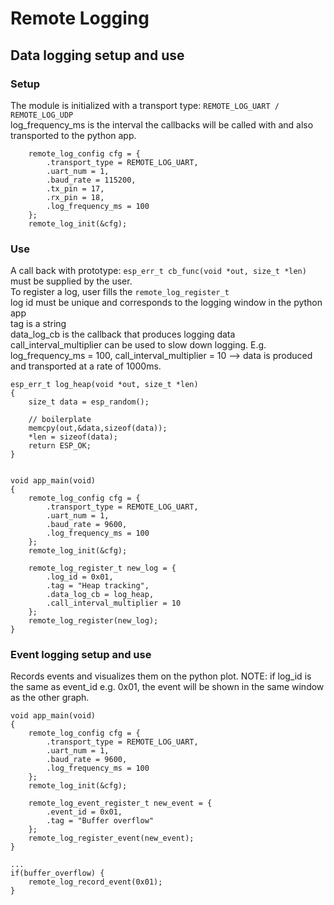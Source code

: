# Remote Logging

## Data logging setup and use
### Setup
The module is initialized with a transport type: `REMOTE_LOG_UART / REMOTE_LOG_UDP`
<br />
log_frequency_ms is the interval the callbacks will be called with and also transported to the python app.

```
    remote_log_config cfg = {
        .transport_type = REMOTE_LOG_UART,
        .uart_num = 1,
        .baud_rate = 115200,
        .tx_pin = 17,
        .rx_pin = 18,
        .log_frequency_ms = 100
    };
    remote_log_init(&cfg);
```

### Use
A call back with prototype: `esp_err_t cb_func(void *out, size_t *len)` must be supplied by the user. <br />
To register a log, user fills the `remote_log_register_t` <br />
log id must be unique and corresponds to the logging window in the python app <br />
tag is a string<br />
data_log_cb is the callback that produces logging data<br />
call_interval_multiplier can be used to slow down logging. E.g. log_frequency_ms = 100, call_interval_multiplier = 10 --> data is produced and transported at a rate of 1000ms.

```
esp_err_t log_heap(void *out, size_t *len)
{
    size_t data = esp_random();

    // boilerplate   
    memcpy(out,&data,sizeof(data));
    *len = sizeof(data);
    return ESP_OK;
}


void app_main(void)
{
    remote_log_config cfg = {
        .transport_type = REMOTE_LOG_UART,
        .uart_num = 1,
        .baud_rate = 9600,
        .log_frequency_ms = 100
    };
    remote_log_init(&cfg);

    remote_log_register_t new_log = {
        .log_id = 0x01,
        .tag = "Heap tracking",
        .data_log_cb = log_heap,
        .call_interval_multiplier = 10
    };
    remote_log_register(new_log);
}
```

### Event logging setup and use
Records events and visualizes them on the python plot.
NOTE: if log_id is the same as event_id e.g. 0x01, the event will be shown in the same window as the other graph.
```
void app_main(void)
{
    remote_log_config cfg = {
        .transport_type = REMOTE_LOG_UART,
        .uart_num = 1,
        .baud_rate = 9600,
        .log_frequency_ms = 100
    };
    remote_log_init(&cfg);

    remote_log_event_register_t new_event = {
        .event_id = 0x01,
        .tag = "Buffer overflow"
    };
    remote_log_register_event(new_event);
}

...
if(buffer_overflow) {
    remote_log_record_event(0x01);
}
```

